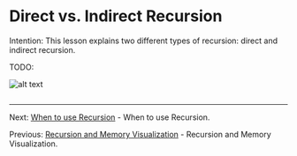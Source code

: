 # Direct vs. Indirect Recursion

Intention: This lesson explains two different types of recursion: direct and indirect recursion.

TODO:

![alt text](../../etc/recursion/img.png "Img")

```java

```

<hr>

Next: [When to use Recursion](chapter_4.md "When to use Recursion") - When to use Recursion.

Previous: [Recursion and Memory Visualization](chapter_2.md "Recursion and Memory Visualization") - Recursion and Memory Visualization.